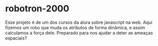 # robotron-2000

Esse projeto é de um dos cursos da alura sobre javascript na web. Aqui fizemos um robo que muda os atributos de forma dinâmica, e assim calculamos a força dele. Preparado para nos ajudar a deter as ameaças espaciais? 
